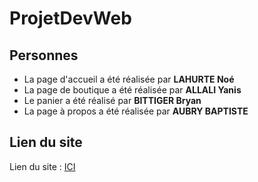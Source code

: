 # ProjetDevWeb

## Personnes
- La page d'accueil a été réalisée par **LAHURTE Noé**
- La page de boutique a été réalisée par **ALLALI Yanis**
- Le panier a été réalisé par **BITTIGER Bryan**
- La page à propos a été réalisée par **AUBRY BAPTISTE**

## Lien du site
Lien du site : [ICI]()
